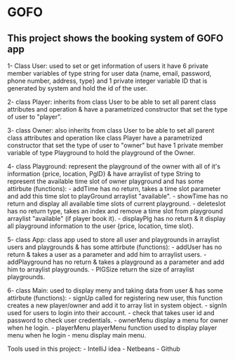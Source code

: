 # **GOFO**
## This project shows the booking system of GOFO app



1- Class User: used to set or get information of users it have 6 private member variables of type string for user data {name, email, password, phone number, address, type}
		and 1 private integer variable ID that is generated by system and hold the id of the user.

2- class Player: inherits from class User to be able to set all parent class attributes and operation & have a parametrized constructor that set the type of user to "player".

3- class Owner: also inherits from class User to be able to set all parent class attributes and operation like class Player have a parametrized constructor that set the type of user to "owner"
		but have 1 private member variable of type Playground to hold the playground of the Owner.

4- class Playground: represent the playground of the owner with all of it's information {price, location, PgID} & have arraylist of type String to represent the available time slot 
			of owner playground and has some attirbute (functions):
						- addTime has no return, takes a time slot parameter and add this time slot to playGround arraylist "available".
						- showTime has no return and display all available time slots of current playground.
						- deleteslot has no return type, takes an index and remove a time slot from playground arraylist "available" (if player book it). 
						- displayPlg has no return & it display all playground information to the user {price, location, time slot}.

 
5- class App:  class app used to store all user and playgrounds in arraylist users and playgrounds & has some attirbute (functions):
					- addUser has no return & takes a user as a parameter and add him to arraylist users.
					- addPlayground has no return & takes a playground as a parameter and add him to arraylist playgrounds.
					- PlGSize return the size of arraylist playgrounds.


6- class Main: used to display meny and taking data from user & has some attirbute (functions):
					- signUp called for registering new user, this function creates a new player/owner and add it to array list in system object.
					- signIn used for users to login into their account.
					- check that takes user id and password to check user credentials.
					- ownerMenu display a menu for owner when he login.
					- playerMenu playerMenu function used to display player menu when he login
					- menu display main menu.



Tools used in this project:
	- IntelliJ idea
	- Netbeans
	- Github
